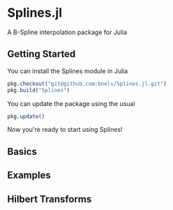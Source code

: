 # Splines.jl
A B-Spline interpolation package for Julia

## Getting Started
You can install the Splines module in Julia
~~~julia
pkg.checkout("git@github.com:bnels/Splines.jl.git")
pkg.build("Splines")
~~~
You can update the package using the usual
~~~julia
pkg.update()
~~~
Now you're ready to start using Splines!


## Basics

## Examples

## Hilbert Transforms
